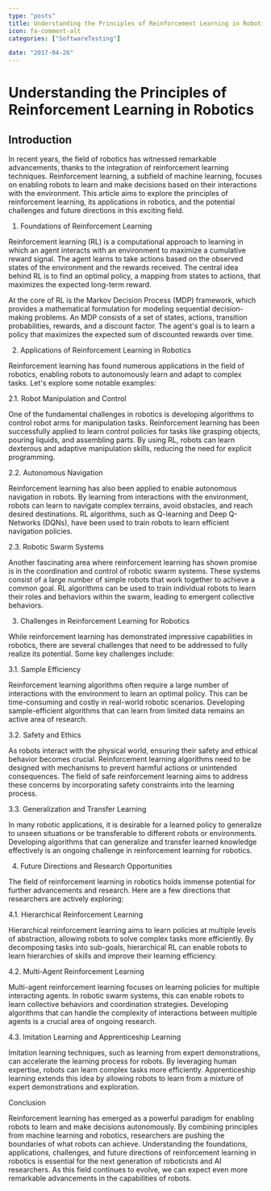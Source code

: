 ```yaml
---
type: "posts"
title: Understanding the Principles of Reinforcement Learning in Robotics
icon: fa-comment-alt
categories: ["SoftwareTesting"]

date: "2017-04-26"
---
```




# Understanding the Principles of Reinforcement Learning in Robotics

## Introduction

In recent years, the field of robotics has witnessed remarkable advancements, thanks to the integration of reinforcement learning techniques. Reinforcement learning, a subfield of machine learning, focuses on enabling robots to learn and make decisions based on their interactions with the environment. This article aims to explore the principles of reinforcement learning, its applications in robotics, and the potential challenges and future directions in this exciting field.

1. Foundations of Reinforcement Learning

Reinforcement learning (RL) is a computational approach to learning in which an agent interacts with an environment to maximize a cumulative reward signal. The agent learns to take actions based on the observed states of the environment and the rewards received. The central idea behind RL is to find an optimal policy, a mapping from states to actions, that maximizes the expected long-term reward.

At the core of RL is the Markov Decision Process (MDP) framework, which provides a mathematical formulation for modeling sequential decision-making problems. An MDP consists of a set of states, actions, transition probabilities, rewards, and a discount factor. The agent's goal is to learn a policy that maximizes the expected sum of discounted rewards over time.

2. Applications of Reinforcement Learning in Robotics

Reinforcement learning has found numerous applications in the field of robotics, enabling robots to autonomously learn and adapt to complex tasks. Let's explore some notable examples:

2.1. Robot Manipulation and Control

One of the fundamental challenges in robotics is developing algorithms to control robot arms for manipulation tasks. Reinforcement learning has been successfully applied to learn control policies for tasks like grasping objects, pouring liquids, and assembling parts. By using RL, robots can learn dexterous and adaptive manipulation skills, reducing the need for explicit programming.

2.2. Autonomous Navigation

Reinforcement learning has also been applied to enable autonomous navigation in robots. By learning from interactions with the environment, robots can learn to navigate complex terrains, avoid obstacles, and reach desired destinations. RL algorithms, such as Q-learning and Deep Q-Networks (DQNs), have been used to train robots to learn efficient navigation policies.

2.3. Robotic Swarm Systems

Another fascinating area where reinforcement learning has shown promise is in the coordination and control of robotic swarm systems. These systems consist of a large number of simple robots that work together to achieve a common goal. RL algorithms can be used to train individual robots to learn their roles and behaviors within the swarm, leading to emergent collective behaviors.

3. Challenges in Reinforcement Learning for Robotics

While reinforcement learning has demonstrated impressive capabilities in robotics, there are several challenges that need to be addressed to fully realize its potential. Some key challenges include:

3.1. Sample Efficiency

Reinforcement learning algorithms often require a large number of interactions with the environment to learn an optimal policy. This can be time-consuming and costly in real-world robotic scenarios. Developing sample-efficient algorithms that can learn from limited data remains an active area of research.

3.2. Safety and Ethics

As robots interact with the physical world, ensuring their safety and ethical behavior becomes crucial. Reinforcement learning algorithms need to be designed with mechanisms to prevent harmful actions or unintended consequences. The field of safe reinforcement learning aims to address these concerns by incorporating safety constraints into the learning process.

3.3. Generalization and Transfer Learning

In many robotic applications, it is desirable for a learned policy to generalize to unseen situations or be transferable to different robots or environments. Developing algorithms that can generalize and transfer learned knowledge effectively is an ongoing challenge in reinforcement learning for robotics.

4. Future Directions and Research Opportunities

The field of reinforcement learning in robotics holds immense potential for further advancements and research. Here are a few directions that researchers are actively exploring:

4.1. Hierarchical Reinforcement Learning

Hierarchical reinforcement learning aims to learn policies at multiple levels of abstraction, allowing robots to solve complex tasks more efficiently. By decomposing tasks into sub-goals, hierarchical RL can enable robots to learn hierarchies of skills and improve their learning efficiency.

4.2. Multi-Agent Reinforcement Learning

Multi-agent reinforcement learning focuses on learning policies for multiple interacting agents. In robotic swarm systems, this can enable robots to learn collective behaviors and coordination strategies. Developing algorithms that can handle the complexity of interactions between multiple agents is a crucial area of ongoing research.

4.3. Imitation Learning and Apprenticeship Learning

Imitation learning techniques, such as learning from expert demonstrations, can accelerate the learning process for robots. By leveraging human expertise, robots can learn complex tasks more efficiently. Apprenticeship learning extends this idea by allowing robots to learn from a mixture of expert demonstrations and exploration.

Conclusion

Reinforcement learning has emerged as a powerful paradigm for enabling robots to learn and make decisions autonomously. By combining principles from machine learning and robotics, researchers are pushing the boundaries of what robots can achieve. Understanding the foundations, applications, challenges, and future directions of reinforcement learning in robotics is essential for the next generation of roboticists and AI researchers. As this field continues to evolve, we can expect even more remarkable advancements in the capabilities of robots.